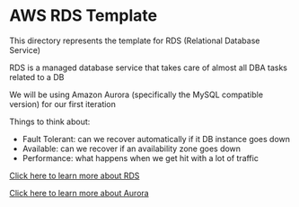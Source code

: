 # AWS RDS Template

This directory represents the template for RDS (Relational Database Service)

RDS is a managed database service that takes care of almost all DBA tasks related to a DB

We will be using Amazon Aurora (specifically the MySQL compatible version) for our first iteration


Things to think about:

+ Fault Tolerant: can we recover automatically if it DB instance goes down
+ Available: can we recover if an availability zone goes down
+ Performance: what happens when we get hit with a lot of traffic

[Click here to learn more about RDS](https://aws.amazon.com/rds/?nc2=h_m1)

[Click here to learn more about Aurora](https://aws.amazon.com/rds/aurora/?nc2=h_m1)